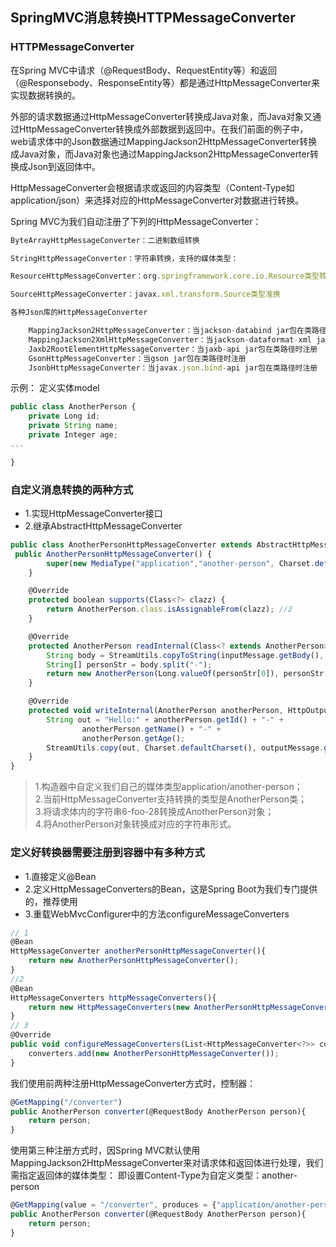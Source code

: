 ## SpringMVC消息转换HTTPMessageConverter

### HTTPMessageConverter

在Spring MVC中请求（@RequestBody、RequestEntity等）和返回（@Responsebody、ResponseEntity等）都是通过HttpMessageConverter来实现数据转换的。

外部的请求数据通过HttpMessageConverter转换成Java对象，而Java对象又通过HttpMessageConverter转换成外部数据到返回中。在我们前面的例子中，web请求体中的Json数据通过MappingJackson2HttpMessageConverter转换成Java对象，而Java对象也通过MappingJackson2HttpMessageConverter转换成Json到返回体中。

HttpMessageConverter会根据请求或返回的内容类型（Content-Type如application/json）来选择对应的HttpMessageConverter对数据进行转换。

Spring MVC为我们自动注册了下列的HttpMessageConverter：

```js
ByteArrayHttpMessageConverter：二进制数组转换

StringHttpMessageConverter：字符串转换，支持的媒体类型：

ResourceHttpMessageConverter：org.springframework.core.io.Resource类型转换

SourceHttpMessageConverter：javax.xml.transform.Source类型准换

各种Json库的HttpMessageConverter

    MappingJackson2HttpMessageConverter：当jackson-databind jar包在类路径时注册，当前请求体和返回体都是用它来做数据转换的
    MappingJackson2XmlHttpMessageConverter：当jackson-dataformat-xml jar包在类路径时注册
    Jaxb2RootElementHttpMessageConverter：当jaxb-api jar包在类路径时注册
    GsonHttpMessageConverter：当gson jar包在类路径时注册
    JsonbHttpMessageConverter：当javax.json.bind-api jar包在类路径时注册

```
示例：
定义实体model
```js
public class AnotherPerson {
    private Long id;
    private String name;
    private Integer age;
...

}
```
### 自定义消息转换的两种方式
- 1.实现HttpMessageConverter接口
- 2.继承AbstractHttpMessageConverter
```js
public class AnotherPersonHttpMessageConverter extends AbstractHttpMessageConverter<AnotherPerson> {
 public AnotherPersonHttpMessageConverter() {
        super(new MediaType("application","another-person", Charset.defaultCharset()));//1
    }

    @Override
    protected boolean supports(Class<?> clazz) {
        return AnotherPerson.class.isAssignableFrom(clazz); //2
    }

    @Override
    protected AnotherPerson readInternal(Class<? extends AnotherPerson> clazz, HttpInputMessage inputMessage) throws IOException, HttpMessageNotReadableException {
        String body = StreamUtils.copyToString(inputMessage.getBody(), Charset.defaultCharset());
        String[] personStr = body.split("-");
        return new AnotherPerson(Long.valueOf(personStr[0]), personStr[1], Integer.valueOf(personStr[2])); //3
    }

    @Override
    protected void writeInternal(AnotherPerson anotherPerson, HttpOutputMessage outputMessage) throws IOException, HttpMessageNotWritableException {
        String out = "Hello:" + anotherPerson.getId() + "-" +
                anotherPerson.getName() + "-" +
                anotherPerson.getAge();
        StreamUtils.copy(out, Charset.defaultCharset(), outputMessage.getBody()); //4
    }
}
```
>1.构造器中自定义我们自己的媒体类型application/another-person；  
 2.当前HttpMessageConverter支持转换的类型是AnotherPerson类；  
 3.将请求体内的字符串6-foo-28转换成AnotherPerson对象；  
 4.将AnotherPerson对象转换成对应的字符串形式。

### 定义好转换器需要注册到容器中有多种方式
- 1.直接定义@Bean
- 2.定义HttpMessageConverters的Bean，这是Spring Boot为我们专门提供的，推荐使用
- 3.重载WebMvcConfigurer中的方法configureMessageConverters
```js
// 1
@Bean
HttpMessageConverter anotherPersonHttpMessageConverter(){
    return new AnotherPersonHttpMessageConverter();
}
//2
@Bean
HttpMessageConverters httpMessageConverters(){
    return new HttpMessageConverters(new AnotherPersonHttpMessageConverter());
}
// 3
@Override
public void configureMessageConverters(List<HttpMessageConverter<?>> converters) {
    converters.add(new AnotherPersonHttpMessageConverter());
}

```
我们使用前两种注册HttpMessageConverter方式时，控制器：
```js
@GetMapping("/converter")
public AnotherPerson converter(@RequestBody AnotherPerson person){
    return person;
}
``` 
使用第三种注册方式时，因Spring MVC默认使用MappingJackson2HttpMessageConverter来对请求体和返回体进行处理，我们需指定返回体的媒体类型：
即设置Content-Type为自定义类型：another-person
```js
@GetMapping(value = "/converter", produces = {"application/another-person"})
public AnotherPerson converter(@RequestBody AnotherPerson person){
    return person;
}
``` 